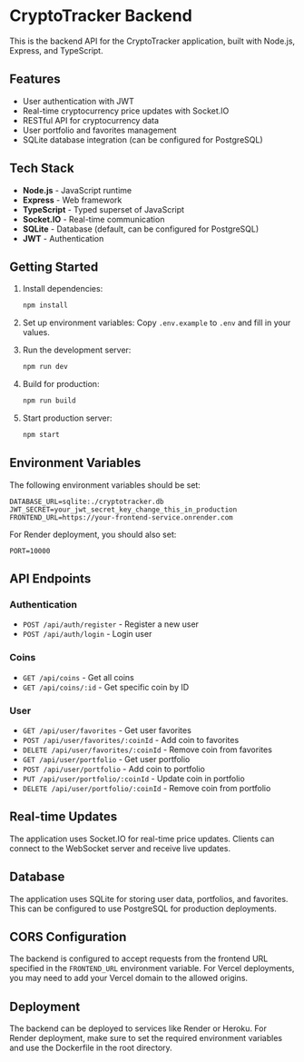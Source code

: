 # CryptoTracker Backend

This is the backend API for the CryptoTracker application, built with Node.js, Express, and TypeScript.

## Features

- User authentication with JWT
- Real-time cryptocurrency price updates with Socket.IO
- RESTful API for cryptocurrency data
- User portfolio and favorites management
- SQLite database integration (can be configured for PostgreSQL)

## Tech Stack

- **Node.js** - JavaScript runtime
- **Express** - Web framework
- **TypeScript** - Typed superset of JavaScript
- **Socket.IO** - Real-time communication
- **SQLite** - Database (default, can be configured for PostgreSQL)
- **JWT** - Authentication

## Getting Started

1. Install dependencies:
   ```bash
   npm install
   ```

2. Set up environment variables:
   Copy `.env.example` to `.env` and fill in your values.

3. Run the development server:
   ```bash
   npm run dev
   ```

4. Build for production:
   ```bash
   npm run build
   ```

5. Start production server:
   ```bash
   npm start
   ```

## Environment Variables

The following environment variables should be set:

```
DATABASE_URL=sqlite:./cryptotracker.db
JWT_SECRET=your_jwt_secret_key_change_this_in_production
FRONTEND_URL=https://your-frontend-service.onrender.com
```

For Render deployment, you should also set:
```
PORT=10000
```

## API Endpoints

### Authentication
- `POST /api/auth/register` - Register a new user
- `POST /api/auth/login` - Login user

### Coins
- `GET /api/coins` - Get all coins
- `GET /api/coins/:id` - Get specific coin by ID

### User
- `GET /api/user/favorites` - Get user favorites
- `POST /api/user/favorites/:coinId` - Add coin to favorites
- `DELETE /api/user/favorites/:coinId` - Remove coin from favorites
- `GET /api/user/portfolio` - Get user portfolio
- `POST /api/user/portfolio` - Add coin to portfolio
- `PUT /api/user/portfolio/:coinId` - Update coin in portfolio
- `DELETE /api/user/portfolio/:coinId` - Remove coin from portfolio

## Real-time Updates

The application uses Socket.IO for real-time price updates. Clients can connect to the WebSocket server and receive live updates.

## Database

The application uses SQLite for storing user data, portfolios, and favorites. This can be configured to use PostgreSQL for production deployments.

## CORS Configuration

The backend is configured to accept requests from the frontend URL specified in the `FRONTEND_URL` environment variable. For Vercel deployments, you may need to add your Vercel domain to the allowed origins.

## Deployment

The backend can be deployed to services like Render or Heroku. For Render deployment, make sure to set the required environment variables and use the Dockerfile in the root directory.